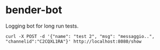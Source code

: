 # bender-bot
Logging bot for long run tests.

`curl -X POST -d '{"name": "test 2", "msg": "messaggio..", "channelid":"C2CQXL1RA"}' http://localhost:8080/show`
